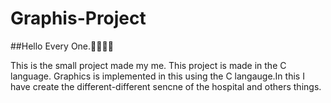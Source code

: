 # Graphis-Project

##Hello Every One.:clap::clap::clap::clap:

This is the small project made my me. This project is made in the C language. Graphics is implemented in this using the C langauge.In this I have create the different-different sencne of the hospital and others things. 


